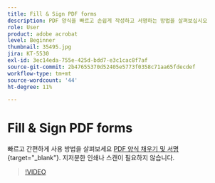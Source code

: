 ```yaml
---
title: Fill & Sign PDF forms
description: PDF 양식을 빠르고 손쉽게 작성하고 서명하는 방법을 살펴보십시오
role: User
product: adobe acrobat
level: Beginner
thumbnail: 35495.jpg
jira: KT-5530
exl-id: 3ec14eda-755e-425d-bdd7-e3c1cac8f7af
source-git-commit: 2b47655370d52405e5773f0358c71aa65fdecdef
workflow-type: tm+mt
source-wordcount: '44'
ht-degree: 11%

---
```


# Fill &amp; Sign PDF forms

빠르고 간편하게 사용 방법을 살펴보세요 [PDF 양식 채우기 및 서명](https://www.adobe.com/kr/acrobat/online/sign-pdf.html){target="_blank"}. 지저분한 인쇄나 스캔이 필요하지 않습니다.

>[!VIDEO](https://video.tv.adobe.com/v/35495?quality=12&learn=on&hidetitle=true)
